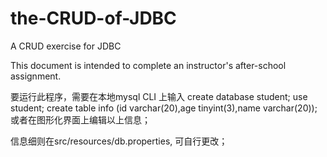 # the-CRUD-of-JDBC
A CRUD exercise for JDBC

This document is intended to complete an instructor's after-school assignment.

要运行此程序，需要在本地mysql CLI 上输入
create database student;
use student;
create table info (id varchar(20),age tinyint(3),name varchar(20));
或者在图形化界面上编辑以上信息；

信息细则在src/resources/db.properties, 可自行更改；
